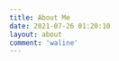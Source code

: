 ```yaml
---
title: About Me
date: 2021-07-26 01:20:10
layout: about
comment: 'waline'
---
```



<!-- Prepare a container for your calendar. -->
<div class="calendar">
    <!-- Loading stuff -->
</div>